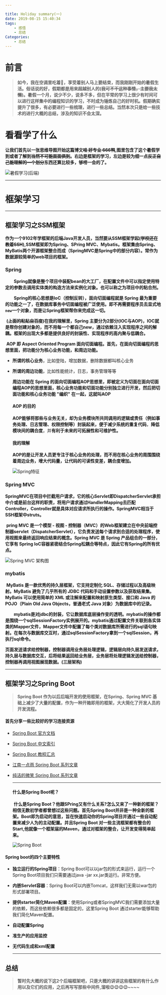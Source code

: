 ```yaml
---

title: Holiday summary(一)
date: 2019-08-15 15:40:34
tags:
	- 感悟
	- 总结
Categories:
	- 总结
---
```


# 前言

>   **如今，我在空调里吃着🍉，享受着别人马上要结束，而我刚刚开始的暑假生活。俗话说的好，假期都是用来超越别人的(~~我可不干这种事情，主要我太懒~~)。暑假一个月，说少不少，说多不多，但在平常的学习上很少有时间可以进行这样集中的编程知识的学习，不时成为锤炼自己的好时机。假期确实提升了很多，有必要进行一些梳理，进行一些总结。当然本次只是给一些技术的进行大概的总结，涉及的知识不会太深。**

# 看看学了什么

  **让我们首先以一张思维导图开始这篇博文~~哇 好专业 666鸭~~,图里包含了这个暑假学到或者了解到~~当然不可能面面俱到~~。右边是框架的学习，左边是较为细一点~~反正自己能理解的一个划分~~东西还算比较多，够唠一会的了。**

![暑假学习(后端)](https://i.loli.net/2019/08/15/fBMuJO9ct1ZxqbD.png)

---



# 框架学习

---

## 框架学习之SSM框架

​	**作为一个9102年学框架的后端Java开发人员，当然要从SSM框架学起(~~学校还在教着SSH~~),SSM框架即为Spring、SPring MVC、Mybatis。框架集由Spring、MyBatis两个开源框架整合而成（SpringMVC是Spring中的部分内容）。常作为数据源较简单的web项目的框架。**

### Spring

　　**Spring就像是整个项目中装配bean的大工厂，在配置文件中可以指定使用特定的参数去调用实体类的构造方法来实例化对象。也可以称之为项目中的粘合剂。**

　　**Spring的核心思想是IoC（控制反转），面向切面编程就是 Spring 最为重要的功能之一了，在数据库事务中切面编程被广泛使用。即不再需要程序员去显式地`new`一个对象，而是让Spring框架帮你来完成这一切。**

​	**(~~上面的粘贴自百度~~)在我的理解里，Spring 主要分为2部分(IOC与AOP)，IOC就是帮你创建对象的，而不用每一个都自己new，通过依赖注入实现程序之间的解耦。框架的出现大多都是提供良好的封装性、实现程序的高内聚与低耦合。**

​	**AOP 即 Aspect Oriented Program 面向切面编程。首先，在面向切面编程的思想里面，把功能分为核心业务功能，和周边功能。**

- **所谓的核心业务**，比如登陆，增加数据，删除数据都叫核心业务

- **所谓的周边功能**，比如性能统计，日志，事务管理等等

  

  **周边功能在 Spring 的面向切面编程AOP思想里，即被定义为切面在面向切面编程AOP的思想里面，核心业务功能和切面功能分别独立进行开发，然后把切面功能和核心业务功能 "编织" 在一起，这就叫AOP**

  

  #### AOP 的目的

  **AOP能够将那些与业务无关，却为业务模块所共同调用的逻辑或责任（例如事务处理、日志管理、权限控制等）封装起来，便于减少系统的重复代码**，**降低模块间的耦合度**，并**有利于未来的可拓展性和可维护性。**

  

  #### 我的理解

  ​	**AOP的是让开发人员更专注于核心业务的处理，而不用在核心业务的周围围绕着周边业务，增大代码量，让代码的可读性变差，耦合度增加。**

  ![Spring特征](https://i.loli.net/2019/08/15/jQL21EqZiHlVzSC.png)

  

### Spring MVC

​	**SpringMVC在项目中拦截用户请求，它的核心Servlet即DispatcherServlet承担中介或是前台这样的职责，将用户请求通过HandlerMapping去匹配Controller，Controller就是具体对应请求所执行的操作。SpringMVC相当于SSH框架中struts。**

​	**pring MVC 是一个模型 - 视图 - 控制器（MVC）的Web框架建立在中央前端控制器servlet（DispatcherServlet），它负责发送每个请求到合适的处理程序，使用视图来最终返回响应结果的概念。Spring MVC 是 Spring 产品组合的一部分，它享有 Spring IoC容器紧密结合Spring松耦合等特点，因此它有Spring的所有优点。**

![Spring MVC 架构图](https://images2015.cnblogs.com/blog/249993/201612/249993-20161212142542042-2117679195.jpg)

### **mybatis**

​	**MyBatis 是一款优秀的持久层框架，它支持定制化 SQL、存储过程以及高级映射。MyBatis 避免了几乎所有的 JDBC 代码和手动设置参数以及获取结果集。MyBatis 可以使用简单的 XML 或注解来配置和映射原生类型、接口和 Java 的 POJO（Plain Old Java Objects，普通老式 Java 对象）为数据库中的记录。**

　　**mybatis是对jdbc的封装，它让数据库底层操作变的透明。mybatis的操作都是围绕一个sqlSessionFactory实例展开的。mybatis通过配置文件关联到各实体类的Mapper文件，Mapper文件中配置了每个类对数据库所需进行的sql语句映射。在每次与数据库交互时，通过sqlSessionFactory拿到一个sqlSession，再执行sql命令。**

​	**页面发送请求给控制器，控制器调用业务层处理逻辑，逻辑层向持久层发送请求，持久层与数据库交互，后将结果返回给业务层，业务层将处理逻辑发送给控制器，控制器再调用视图展现数据。(三层架构)**

---

## 框架学习之Spring Boot

> **Spring Boot 作为以后后端开发的使用框架，在Spring、Spring MVC 基础上减少了大量的配置，作为一种开箱即用的框架，大大简化了开发人员的开发流程。**

#### **首先分享一些比较好的学习连接资源**

- [Spring Boot 官方文档](https://docs.spring.io/spring-boot/docs/2.1.7.RELEASE/reference/html/)

-  [Spring Boot 中文索引](http://springboot.fun/)

- [Spring Boot 教程汇总](http://www.springboot.wiki/)

- [江南一点雨 Spring Boot 系列文章](https://www.javaboy.org/springboot/)

- [纯洁的微笑 Spring Boot 系列文章](http://www.ityouknow.com/spring-boot.html)

  ---

  #### 什么是Spring Boot呢？

  ​	**什么是Spring Boot？他跟SPring又有什么关系?怎么又来了一种新的框架？相信无数初学者都曾想过这些问题。首先Spring Boot并非是一种全新的框架。Boot即为启动的意思，旨在快速启动你的Spring项目并通过一些自动配置来减少人为的主动配置。并且Spring Boot 对一些主流框架都有整合的Start,他就像一个框架届的Maven，通过对框架的整合，让开发变得简单起来。**

  ![Spring Boot](https://spring.io/img/homepage/icon-spring-boot.svg)

#### Spring boot的四个主要特性

+ **独立运行的Spring项目**：Spring Boot可以以jar包的形式来运行，运行一个Spring Boot项目我们只需要通过java -jar xx.jar类运行。非常方便。

+ **内嵌Servlet容器**：Spring Boot可以内嵌Tomcat，这样我们无需以war包的形式部署项目。

+ **提供starter简化Maven配置**：使用Spring或者SpringMVC我们需要添加大量的依赖，而这些依赖很多都是固定的，这里Spring Boot 通过starter能够帮助我们简化Maven配置。

+ **自动配置Spring**

+ **准生产的应用监控**

+ **无代码生成和xml配置**

  ---

## 总结

> **暂时先大概的说下这2个后端框架吧，只是大概的讲讲这些框架的有什么作用以及它们的应用，之后再写写那些中间件,溜啦😉😉😉😉~~~~**